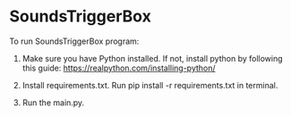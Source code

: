 # SoundsTriggerBox

To run SoundsTriggerBox program:

1. Make sure you have Python installed. If not, install python by following this guide: https://realpython.com/installing-python/

2. Install requirements.txt. Run pip install -r requirements.txt in terminal.

3. Run the main.py.
